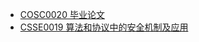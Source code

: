 - [COSC0020 毕业论文](/courses/grade-4/COSC0020)
- [CSSE0019 算法和协议中的安全机制及应用](/courses/grade-4/CSSE0019)
